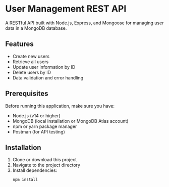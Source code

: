 # User Management REST API

A RESTful API built with Node.js, Express, and Mongoose for managing user data in a MongoDB database.

## Features

- Create new users
- Retrieve all users
- Update user information by ID
- Delete users by ID
- Data validation and error handling

## Prerequisites

Before running this application, make sure you have:

- Node.js (v14 or higher)
- MongoDB (local installation or MongoDB Atlas account)
- npm or yarn package manager
- Postman (for API testing)

## Installation

1. Clone or download this project
2. Navigate to the project directory
3. Install dependencies:
   ```bash
   npm install